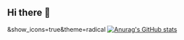 ## Hi there 👋
&show_icons=true&theme=radical
[![Anurag's GitHub stats](https://github-readme-stats.vercel.app/api?username=brainaginary)](https://github.com/anuraghazra/github-readme-stats)

<!--
**brainaginary/brainaginary** is a ✨ _special_ ✨ repository because its `README.md` (this file) appears on your GitHub profile.

Here are some ideas to get you started:

- 🔭 I’m currently working on ...
- 🌱 I’m currently learning ...
- 👯 I’m looking to collaborate on ...
- 🤔 I’m looking for help with ...
- 💬 Ask me about ...
- 📫 How to reach me: ...
- 😄 Pronouns: ...
- ⚡ Fun fact: ...
-->
